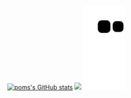 [![poms's GitHub stats](https://github-readme-stats.vercel.app/api?username=pompompur1nn)](https://github.com/anuraghazra/github-readme-stats) <img src="https://github-profile-trophy.vercel.app/?username=pompompur1nn&theme=juicyfresh&no-bg=true" />
![Snake animation](https://github.com/madushadhanushka/github-readme/blob/output/github-contribution-snake.svg)
